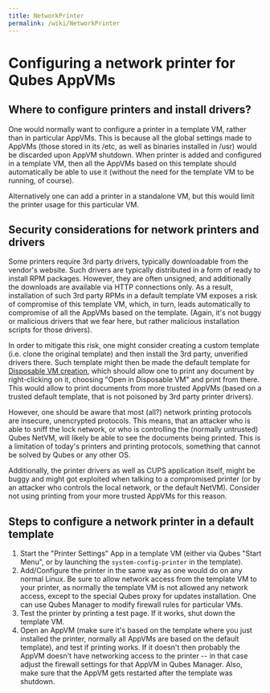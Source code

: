 ```yaml
---
title: NetworkPrinter
permalink: /wiki/NetworkPrinter
---
```


Configuring a network printer for Qubes AppVMs
==============================================

Where to configure printers and install drivers?
------------------------------------------------

One would normally want to configure a printer in a template VM, rather than in particular AppVMs. This is because all the global settings made to AppVMs (those stored in its /etc, as well as binaries installed in /usr) would be discarded upon AppVM shutdown. When printer is added and configured in a template VM, then all the AppVMs based on this template should automatically be able to use it (without the need for the template VM to be running, of course).

Alternatively one can add a printer in a standalone VM, but this would limit the printer usage for this particular VM.

Security considerations for network printers and drivers
--------------------------------------------------------

Some printers require 3rd party drivers, typically downloadable from the vendor's website. Such drivers are typically distributed in a form of ready to install RPM packages. However, they are often unsigned, and additionally the downloads are available via HTTP connections only. As a result, installation of such 3rd party RPMs in a default template VM exposes a risk of compromise of this template VM, which, in turn, leads automatically to compromise of all the AppVMs based on the template. (Again, it's not buggy or malicious drivers that we fear here, but rather malicious installation scripts for those drivers).

In order to mitigate this risk, one might consider creating a custom template (i.e. clone the original template) and then install the 3rd party, unverified drivers there. Such template might then be made the default template for [Disposable VM creation](/wiki/DisposableVms), which should allow one to print any document by right-clicking on it, choosing "Open in Disposable VM" and print from there. This would allow to print documents from more trusted AppVMs (based on a trusted default template, that is not poisoned by 3rd party printer drivers).

However, one should be aware that most (all?) network printing protocols are insecure, unencrypted protocols. This means, that an attacker who is able to sniff the lock network, or who is controlling the (normally untrusted) Qubes NetVM, will likely be able to see the documents being printed. This is a limitation of today's printers and printing protocols, something that cannot be solved by Qubes or any other OS.

Additionally, the printer drivers as well as CUPS application itself, might be buggy and might got exploited when talking to a compromised printer (or by an attacker who controls the local network, or the default NetVM). Consider not using printing from your more trusted AppVMs for this reason.

Steps to configure a network printer in a default template
----------------------------------------------------------

1.  Start the "Printer Settings" App in a template VM (either via Qubes "Start Menu", or by launching the `system-config-printer` in the template).
2.  Add/Configure the printer in the same way as one would do on any normal Linux. Be sure to allow network access from the template VM to your printer, as normally the template VM is not allowed any network access, except to the special Qubes proxy for updates installation. One can use Qubes Manager to modify firewall rules for particular VMs.
3.  Test the printer by printing a test page. If it works, shut down the template VM.
4.  Open an AppVM (make sure it's based on the template where you just installed the printer, normally all AppVMs are based on the default template), and test if printing works. If it doesn't then probably the AppVM doesn't have networking access to the printer -- in that case adjust the firewall settings for that AppVM in Qubes Manager. Also, make sure that the AppVM gets restarted after the template was shutdown.

